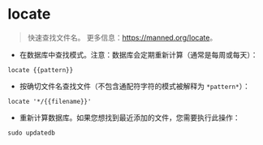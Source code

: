 # locate

> 快速查找文件名。
> 更多信息：<https://manned.org/locate>。

- 在数据库中查找模式。注意：数据库会定期重新计算（通常是每周或每天）：

`locate {{pattern}}`

- 按确切文件名查找文件（不包含通配符字符的模式被解释为 `*pattern*`）：

`locate '*/{{filename}}'`

- 重新计算数据库。如果您想找到最近添加的文件，您需要执行此操作：

`sudo updatedb`
